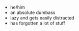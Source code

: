 * he/him
* an absolute dumbass
* lazy and gets easily distracted
* has forgotten a lot of stuff
<!---
rech2020/rech2020 is a ✨ special ✨ repository because its `README.md` (this file) appears on your GitHub profile.
You can click the Preview link to take a look at your changes.
--->
